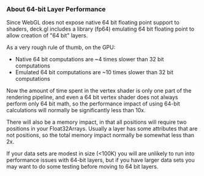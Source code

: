 ### About 64-bit Layer Performance

Since WebGL does not expose native 64 bit floating point support to shaders,
deck.gl includes a library (fp64) emulating 64 bit floating point to allow
creation of "64 bit" layers.

As a very rough rule of thumb, on the GPU:
- Native 64 bit computations are ~4 times slower than 32 bit computations
- Emulated 64 bit computations are ~10 times slower than 32 bit computations

Now the amount of time spent in the vertex shader is only one part of
the rendering pipeline, and even a 64 bit vertex shader does not always perform
only 64 bit math, so the performance impact of using 64-bit calculations
will normally be significantly less than 10x.

There will also be a memory impact, in that all positions will require two
positions in your Float32Arrays. Usually a layer has some attributes that
are not positions, so the total memory impact normally be somewhat less than 2x.

If your data sets are modest in size (<100K) you will are unlikely to run into
performance issues with 64-bit layers, but if you have larger data sets you
may want to do some testing before moving to 64 bit layers.
